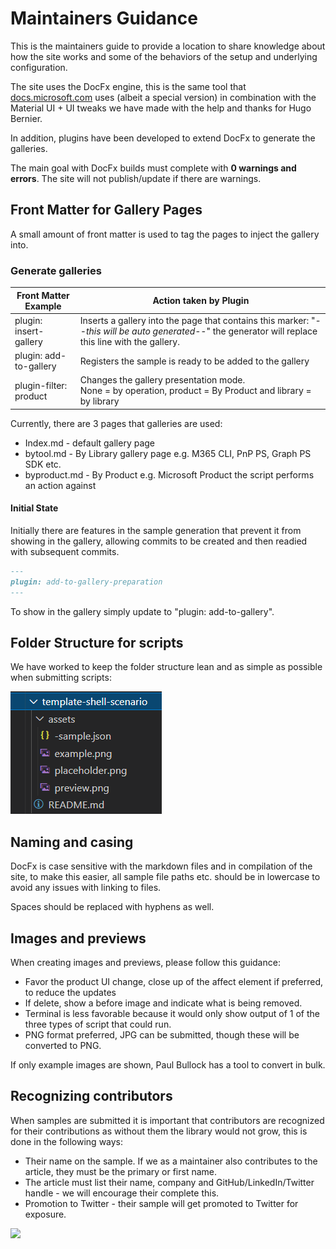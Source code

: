 # Maintainers Guidance

This is the maintainers guide to provide a location to share knowledge about how the site works and some of the behaviors of the setup and underlying configuration.

The site uses the DocFx engine, this is the same tool that [docs.microsoft.com](https://docs.microsoft.com) uses (albeit a special version) in combination with the Material UI + UI tweaks we have made with the help and thanks for Hugo Bernier.

In addition, plugins have been developed to extend DocFx to generate the galleries.

The main goal with DocFx builds must complete with **0 warnings and errors**. The site will not publish/update if there are warnings.

## Front Matter for Gallery Pages

A small amount of front matter is used to tag the pages to inject the gallery into.

### Generate galleries

| Front Matter Example  | Action taken by Plugin  |
|-----------------------|-------------------------|
| plugin: insert-gallery | Inserts a gallery into the page that contains this marker: "*--this will be auto generated--*" the generator will replace this line with the gallery. |
| plugin: add-to-gallery | Registers the sample is ready to be added to the gallery |
| plugin-filter: product | Changes the gallery presentation mode. <br /> None = by operation, product = By Product and library = by library |

Currently, there are 3 pages that galleries are used:

* Index.md - default gallery page
* bytool.md - By Library gallery page e.g. M365 CLI, PnP PS, Graph PS SDK etc.
* byproduct.md - By Product e.g. Microsoft Product the script performs an action against

#### Initial State

Initially there are features in the sample generation that prevent it from showing in the gallery, allowing commits to be created and then readied with subsequent commits.

```markdown
---
plugin: add-to-gallery-preparation
---
```

To show in the gallery simply update to "plugin: add-to-gallery".

## Folder Structure for scripts

We have worked to keep the folder structure lean and as simple as possible when submitting scripts:

![Folder Structure](../assets/contributing/folder-structure.png)

## Naming and casing

DocFx is case sensitive with the markdown files and in compilation of the site, to make this easier, all sample file paths etc. should be in lowercase to avoid any issues with linking to files.

Spaces should be replaced with hyphens as well.


## Images and previews

When creating images and previews, please follow this guidance:

* Favor the product UI change, close up of the affect element if preferred, to reduce the updates
* If delete, show a before image and indicate what is being removed.
* Terminal is less favorable because it would only show output of 1 of the three types of script that could run.
* PNG format preferred, JPG can be submitted, though these will be converted to PNG.

If only example images are shown, Paul Bullock has a tool to convert in bulk.

## Recognizing contributors

When samples are submitted it is important that contributors are recognized for their contributions as without them the library would not grow, this is done in the following ways:

* Their name on the sample. If we as a maintainer also contributes to the article, they must be the primary or first name.
* The article must list their name, company and GitHub/LinkedIn/Twitter handle - we will encourage their complete this.
* Promotion to Twitter - their sample will get promoted to Twitter for exposure.


<img src="https://pnptelemetry.azurewebsites.net/script-samples/contributing/maintainers-guidance" aria-hidden="true" />
